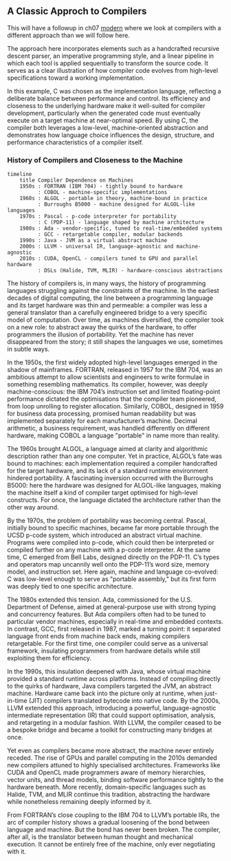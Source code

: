 
## A Classic Approch to Compilers

This will have a followup in ch07 [modern](./../../ch07/modern/) where we look at
compilers with a different approach than we will follow here.

The approach here incorporates elements such as a handcrafted recursive descent parser,
an imperative programming style, and a linear pipeline in which each tool is applied
sequentially to transform the source code. It serves as a clear illustration of how
compiler code evolves from high-level specifications toward a working implementation.

In this example, C was chosen as the implementation language, reflecting a deliberate balance
between performance and control. Its efficiency and closeness to the underlying hardware make 
it well-suited for compiler development, particularly when the generated code must eventually
execute on a target machine at near-optimal speed. By using C, the compiler both leverages a
low-level, machine-oriented abstraction and demonstrates how language choice influences the
design, structure, and performance characteristics of a compiler itself.


### History of Compilers and Closeness to the Machine

```mermaid
timeline
    title Compiler Dependence on Machines
    1950s : FORTRAN (IBM 704) - tightly bound to hardware
          : COBOL - machine-specific implementations
    1960s : ALGOL - portable in theory, machine-bound in practice
          : Burroughs B5000 - machine designed for ALGOL-like languages
    1970s : Pascal - p-code interpreter for portability
          : C (PDP-11) - language shaped by machine architecture
    1980s : Ada - vendor-specific, tuned to real-time/embedded systems
          : GCC - retargetable compiler, modular backends
    1990s : Java - JVM as a virtual abstract machine
    2000s : LLVM - universal IR, language-agnostic and machine-agnostic
    2010s : CUDA, OpenCL - compilers tuned to GPU and parallel hardware
          : DSLs (Halide, TVM, MLIR) - hardware-conscious abstractions
```


The history of compilers is, in many ways, the history of programming languages struggling against
the constraints of the machine. In the earliest decades of digital computing, the line between a
programming language and its target hardware was thin and permeable: a compiler was less a general
translator than a carefully engineered bridge to a very specific model of computation. Over time,
as machines diversified, the compiler took on a new role: to abstract away the quirks of the hardware,
to offer programmers the illusion of portability. Yet the machine has never disappeared from the
story; it still shapes the languages we use, sometimes in subtle ways.

In the 1950s, the first widely adopted high-level languages emerged in the shadow of mainframes.
FORTRAN, released in 1957 for the IBM 704, was an ambitious attempt to allow scientists and engineers
to write formulae in something resembling mathematics. Its compiler, however, was deeply machine-conscious:
the IBM 704’s instruction set and limited floating-point performance dictated the optimisations that
the compiler team pioneered, from loop unrolling to register allocation. Similarly, COBOL, designed
in 1959 for business data processing, promised human readability but was implemented separately
for each manufacturer’s machine. Decimal arithmetic, a business requirement, was handled differently
on different hardware, making COBOL a language "portable" in name more than reality.

The 1960s brought ALGOL, a language aimed at clarity and algorithmic description rather than any one
computer. Yet in practice, ALGOL’s fate was bound to machines: each implementation required a compiler
handcrafted for the target hardware, and its lack of a standard runtime environment hindered portability.
A fascinating inversion occurred with the Burroughs B5000: here the hardware was designed for ALGOL-like
languages, making the machine itself a kind of compiler target optimised for high-level constructs.
For once, the language dictated the architecture rather than the other way around.

By the 1970s, the problem of portability was becoming central. Pascal, initially bound to specific
machines, became far more portable through the UCSD p-code system, which introduced an abstract virtual
machine. Programs were compiled into p-code, which could then be interpreted or compiled further on
any machine with a p-code interpreter. At the same time, C emerged from Bell Labs, designed directly
on the PDP-11. C’s types and operators map uncannily well onto the PDP-11’s word size, memory model,
and instruction set. Here again, machine and language co-evolved: C was low-level enough to serve as
"portable assembly," but its first form was deeply tied to one specific architecture.

The 1980s extended this tension. Ada, commissioned for the U.S. Department of Defense, aimed at
general-purpose use with strong typing and concurrency features. But Ada compilers often had to be
tuned to particular vendor machines, especially in real-time and embedded contexts. In contrast, GCC,
first released in 1987, marked a turning point: it separated language front ends from machine back
ends, making compilers retargetable. For the first time, one compiler could serve as a universal
framework, insulating programmers from hardware details while still exploiting them for efficiency.

In the 1990s, this insulation deepened with Java, whose virtual machine provided a standard runtime
across platforms. Instead of compiling directly to the quirks of hardware, Java compilers targeted
the JVM, an abstract machine. Hardware came back into the picture only at runtime, when just-in-time
(JIT) compilers translated bytecode into native code. By the 2000s, LLVM extended this approach,
introducing a powerful, language-agnostic intermediate representation (IR) that could support
optimisation, analysis, and retargeting in a modular fashion. With LLVM, the compiler ceased to be
a bespoke bridge and became a toolkit for constructing many bridges at once.

Yet even as compilers became more abstract, the machine never entirely receded. The rise of GPUs
and parallel computing in the 2010s demanded new compilers attuned to highly specialised architectures.
Frameworks like CUDA and OpenCL made programmers aware of memory hierarchies, vector units, and
thread models, binding software performance tightly to the hardware beneath. More recently,
domain-specific languages such as Halide, TVM, and MLIR continue this tradition, abstracting the
hardware while nonetheless remaining deeply informed by it.

From FORTRAN’s close coupling to the IBM 704 to LLVM’s portable IRs, the arc of compiler history
shows a gradual loosening of the bond between language and machine. But the bond has never been
broken. The compiler, after all, is the translator between human thought and mechanical execution.
It cannot be entirely free of the machine, only ever negotiating with it.

